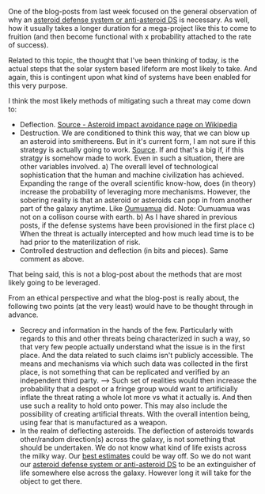 One of the blog-posts from last week focused on the general observation of why an [asteroid defense system or anti-asteroid DS](https://stellardreams.github.io/Asteroid-Defense-System/) is necessary. As well, how it usually takes a longer duration for a mega-project like this to come to fruition (and then become functional with x probability attached to the rate of success).

Related to this topic, the thought that I've been thinking of today, is the actual steps that the solar system based lifeform are most likely to take. And again, this is contingent upon what kind of systems have been enabled for this very purpose. 

I think the most likely methods of mitigating such a threat may come down to:
* Deflection. [Source - Asteroid impact avoidance page on Wikipedia](https://en.wikipedia.org/wiki/Asteroid_impact_avoidance)
* Destruction. We are conditioned to think this way, that we can blow up an asteroid into smithereens. But in it's current form, I am not sure if this strategy is actually going to work. [Source](https://www.discovermagazine.com/the-sciences/destroying-an-incoming-asteroid-is-even-harder-than-scientists-thought). If and that's a big if, if this stratgy is somehow made to work. Even in such a situation, there are other variables involved. a) The overall level of technological sophistication that the human and machine civilization has achieved. Expanding the range of the overall scientific know-how, does (in theory) increase the probability of leveraging more mechanisms. However, the sobering reality is that an asteroid or asteroids can pop in from another part of the galaxy anytime. Like [Oumuamua](https://en.wikipedia.org/wiki/%CA%BBOumuamua) did. Note: Oumuamua was not on a collison course with earth.   b) As I have shared in previous posts, if the defense systems have been provisioned in the first place c) When the threat is actually intercepted and how much lead time is to be had prior to the materilization of risk. 
* Controlled destruction and deflection (in bits and pieces). Same comment as above. 

That being said, this is not a blog-post about the methods that are most likely going to be leveraged. 

From an ethical perspective and what the blog-post is really about, the following two points (at the very least) would have to be thought through in advance. 

* Secrecy and information in the hands of the few. Particularly with regards to this and other threats being characterized in such a way, so that very few people actually understand what the issue is in the first place. And the data related to such claims isn't publicly accessible. The means and mechanisms via which such data was collected in the first place, is not something that can be replicated and verified by an independent third party. --> Such set of realities would then increase the probability that a despot or a fringe group would want to artificially inflate the threat rating a whole lot more vs what it actually is. And then use such a reality to hold onto power. This may also include the possibility of creating artificial threats. With the overall intention being, using fear that is manufactured as a weapon. 
* In the realm of deflecting asteroids. The deflection of asteroids towards other/random direction(s) across the galaxy, is not something that should be undertaken. We do not know what kind of life exists across the milky way. Our [best estimates](https://youtu.be/2kcHGNa6vRs) could be way off. So we do not want our [asteroid defense system or anti-asteroid DS](https://stellardreams.github.io/Asteroid-Defense-System/) to be an extinguisher of life somewhere else across the galaxy. However long it will take for the object to get there. 
